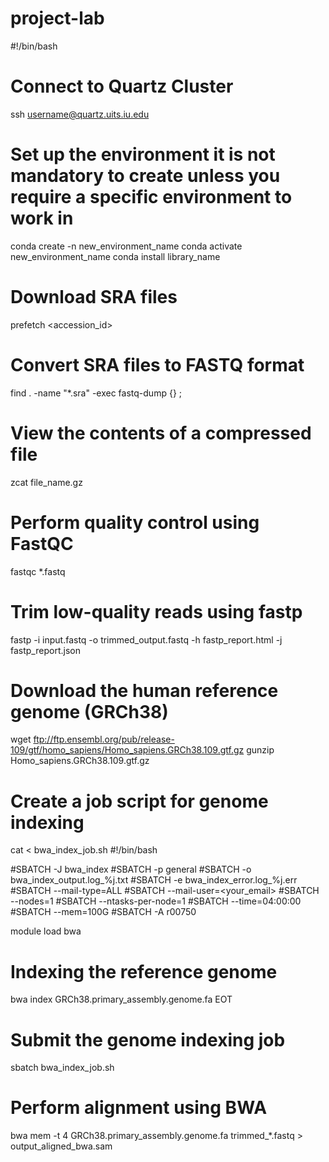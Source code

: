 # project-lab

#!/bin/bash

# Connect to Quartz Cluster
ssh username@quartz.uits.iu.edu

# Set up the environment it is not mandatory to create unless you require a specific environment to work in
conda create -n new_environment_name
conda activate new_environment_name
conda install library_name

# Download SRA files
prefetch <accession_id>

# Convert SRA files to FASTQ format
find . -name "*.sra" -exec fastq-dump {} \;

# View the contents of a compressed file
zcat file_name.gz

# Perform quality control using FastQC
fastqc *.fastq

# Trim low-quality reads using fastp
fastp -i input.fastq -o trimmed_output.fastq -h fastp_report.html -j fastp_report.json

# Download the human reference genome (GRCh38)
wget ftp://ftp.ensembl.org/pub/release-109/gtf/homo_sapiens/Homo_sapiens.GRCh38.109.gtf.gz
gunzip Homo_sapiens.GRCh38.109.gtf.gz

# Create a job script for genome indexing
cat <<EOT > bwa_index_job.sh
#!/bin/bash

#SBATCH -J bwa_index
#SBATCH -p general
#SBATCH -o bwa_index_output.log_%j.txt
#SBATCH -e bwa_index_error.log_%j.err
#SBATCH --mail-type=ALL
#SBATCH --mail-user=<your_email>
#SBATCH --nodes=1
#SBATCH --ntasks-per-node=1
#SBATCH --time=04:00:00
#SBATCH --mem=100G
#SBATCH -A r00750

module load bwa

# Indexing the reference genome
bwa index GRCh38.primary_assembly.genome.fa
EOT

# Submit the genome indexing job
sbatch bwa_index_job.sh

# Perform alignment using BWA
bwa mem -t 4 GRCh38.primary_assembly.genome.fa trimmed_*.fastq > output_aligned_bwa.sam





